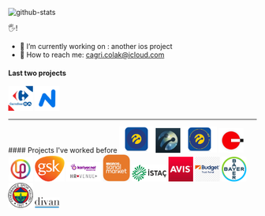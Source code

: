 ![github-stats](https://github-readme-stats.vercel.app/api?username=cagricolak&count_private=true&theme=algolia)

🖐!

- 🌱 I’m currently working on : another ios project
- 🤙 How to reach me: cagri.colak@icloud.com


#### Last two projects
<a href="https://apps.apple.com/tr/app/carrefoursa-online-market/id1460593315?l=tr"><img src="/clients/carrefoursa.png" width="50"></a>
<a href="https://apps.apple.com/tr/app/n-kolay/id1449491530?l=tr"><img src="/clients/nkolay.png" width="50"></a>
<hr>
#### Projects I've worked before
<a href="https://apps.apple.com/tr/app/dijital-operatör/id335162906?l=tr"><img src="/clients/turkcell/dijital-operator-logo.png" width="70"></a>
<a href="https://apps.apple.com/tr/app/turkcell-platinum/id671494224?l=tr"><img src="/clients/turkcell/platinum.jpg" width="50"></a>
<a href="https://apps.apple.com/tr/app/şirketim/id930808346"><img src="/clients/turkcell/sirketim-app.png" width="70"></a>
<a href="https://github.com/cagricolak/cagricolak/blob/main/clients/fotowoo/fotowoo.png"><img src="/clients/fotowoo/fotowoo-logo.jpg" width="50"></a>
<a href="https://upudate.com"><img src="/clients/upudate.jpeg" width="50"></a>
<a><img src="/clients/gsk-logo.png" width="60"></a>
<a href="https://apps.apple.com/tr/app/hr-venue-v2/id1449021136?l=tr"><img src="/clients/kariyer-hrvenue_hd.jpg" width="70"></a>
<a href="https://apps.apple.com/tr/app/migros-sanal-market/id397585390?l=tr"><img src="/clients/sanal market logo.jpg" width="55"></a>
<a href="https://github.com/cagricolak/cagricolak/blob/main/clients/istac/duran%20varlik.jpg"><img src="/clients/istac/Istac_vektorel_korumali.png" width="70"></a>
<a href="https://www.avis.com.tr"><img src="/clients/avis.png" width="50"></a>
<a href="https://www.budget.com.tr"><img src="/clients/budget.png" width="50"></a>
<a href="https://www.bayer.com.tr/tr/"><img src="/clients/bayer.png" width="50"></a>
<a href="https://fenerium.com/"><img src="/clients/fenerbahce.png" width="50"></a>
<a><img src="/clients/divan.png" width="50"></a>
